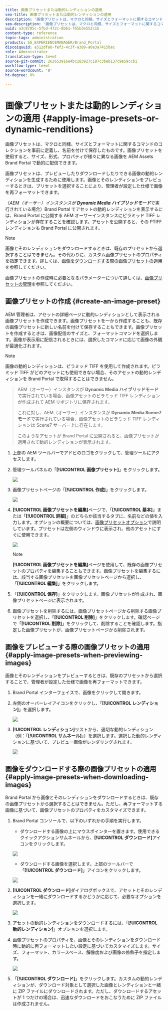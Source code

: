 ```yaml
---
title: 画像プリセットまたは動的レンディションの適用
seo-title: 画像プリセットまたは動的レンディションの適用
description: '画像プリセットは、マクロと同様、サイズとフォーマットに関するコマンドのコレクションを事前に定義し、名前を付けて保存したものです。画像プリセットを使用すると、サイズ、形式、プロパティが様々に異なる画像を AEM Assets Brand Portal で動的に配信できます。 '
seo-description: '画像プリセットは、マクロと同様、サイズとフォーマットに関するコマンドのコレクションを事前に定義し、名前を付けて保存したものです。画像プリセットを使用すると、サイズ、形式、プロパティが様々に異なる画像を AEM Assets Brand Portal で動的に配信できます。 '
uuid: a3c8705c-5fbd-472c-8b61-f65b3e552c1b
content-type: reference
topic-tags: administration
products: SG_EXPERIENCEMANAGER/Brand_Portal
discoiquuid: a512dfa0-fef3-4c3f-a389-a0a3a7415bac
role: Administrator
translation-type: tm+mt
source-git-commit: 263653916e4bc183827c197c3beb137c9e59ccb1
workflow-type: tm+mt
source-wordcount: '0'
ht-degree: 0%

---
```



# 画像プリセットまたは動的レンディションの適用 {#apply-image-presets-or-dynamic-renditions}

画像プリセットは、マクロと同様、サイズとフォーマットに関するコマンドのコレクションを事前に定義し、名前を付けて保存したものです。画像プリセットを使用すると、サイズ、形式、プロパティが様々に異なる画像を AEM Assets Brand Portal で動的に配信できます。

画像プリセットは、プレビューしたりダウンロードしたりできる画像の動的レンディションを生成するために使用します。画像とそのレンディションをプレビューするときは、プリセットを選択することにより、管理者が設定した仕様で画像を再フォーマットできます。

（*AEM（オーサー）インスタンスが **Dynamic Media ハイブリッドモード***で実行されている場合）Brand Portal でアセットの動的レンディションを表示するには、Brand Portal に公開する AEM オーサーインスタンスにピラミッド TIFF レンディションが存在することを確認します。アセットを公開すると、その PTIFF レンディションも Brand Portal に公開されます。

>[!NOTE]
>
>画像とそのレンディションをダウンロードするときは、既存のプリセットから選択することはできません。その代わりに、カスタム画像プリセットのプロパティを指定できます。詳しくは、[画像をダウンロードする際の画像プリセットの適用](../using/brand-portal-image-presets.md#main-pars-text-1403412644)を参照してください。


画像プリセットの作成時に必要となるパラメーターについて詳しくは、[画像プリセットの管理](https://docs.adobe.com/docs/en/AEM/6-0/administer/integration/dynamic-media/image-presets.html)を参照してください。

## 画像プリセットの作成 {#create-an-image-preset}

AEM 管理者は、アセットの詳細ページに動的レンディションとして表示される画像プリセットを作成できます。画像プリセットを一から作成することも、既存の画像プリセットに新しい名前を付けて保存することもできます。画像プリセットを作成するときは、画像配信のサイズと、フォーマットコマンドを選択します。画像が表示用に配信されるときには、選択したコマンドに応じて画像の外観が最適化されます。

>[!NOTE]
>
>画像の動的レンディションは、ピラミッド TIFF を使用して作成されます。ピラミッド TIFF がどのアセットにも使用できない場合、そのアセットの動的レンディションを Brand Portal で取得することはできません。

>
>AEM（オーサー）インスタンスが **Dynamic Media ハイブリッドモード**&#x200B;で実行されている場合、画像アセットのピラミッド TIFF レンディションが作成されて AEM リポジトリに保存されます。
>
>これに対し、AEM（オーサー）インスタンスが **Dynamic Media Scene7 モード**&#x200B;で実行されている場合、画像アセットのピラミッド TIFF レンディションは Scene7 サーバー上に存在します。
>
>このようなアセットが Brand Portal に公開されると、画像プリセットが適用されて動的レンディションが表示されます。


1. 上部の AEM ツールバーでアドビのロゴをクリックして、管理ツールにアクセスします。

1. 管理ツールパネルの「**[!UICONTROL 画像プリセット]**」をクリックします。

   ![](assets/admin-tools-panel-4.png)

1. 画像プリセットページの「**[!UICONTROL 作成]**」をクリックします。

   ![](assets/image_preset_homepage.png)

1. **[!UICONTROL 画像プリセットを編集]**&#x200B;ページで、「**[!UICONTROL 基本]**」または「**[!UICONTROL 詳細]**」のどちらか該当するタブに、名前などの値を入力します。オプションの概要については、[画像プリセットオプション](https://docs.adobe.com/docs/en/AEM/6-0/administer/integration/dynamic-media/image-presets.html#Image%20preset%20options)で説明しています。プリセットは左側のウィンドウに表示され、他のアセットにすぐに使用できます。

   ![](assets/image_preset_create.png)

   >[!NOTE]
   >
   >**[!UICONTROL 画像プリセットを編集]**&#x200B;ページを使用して、既存の画像プリセットのプロパティを編集することもできます。画像プリセットを編集するには、該当する画像プリセットを画像プリセットページから選択し、「**[!UICONTROL 編集]**」をクリックします。

1. 「**[!UICONTROL 保存]**」をクリックします。画像プリセットが作成され、画像プリセットページに表示されます。
1. 画像プリセットを削除するには、画像プリセットページから削除する画像プリセットを選択し、「**[!UICONTROL 削除]**」をクリックします。確認ページで「**[!UICONTROL 削除]**」をクリックして、削除することを確認します。指定した画像プリセットが、画像プリセットページから削除されます。

## 画像をプレビューする際の画像プリセットの適用   {#apply-image-presets-when-previewing-images}

画像とそのレンディションをプレビューするときは、既存のプリセットから選択することで、管理者が設定した仕様で画像を再フォーマットできます。

1. Brand Portal インターフェイスで、画像をクリックして開きます。
1. 左側のオーバーレイアイコンをクリックし、「**[!UICONTROL レンディション]**」を選択します。

   ![](assets/image-preset-previewrenditions.png)

1. **[!UICONTROL レンディション]**&#x200B;リストから、適切な動的レンディション（例：「**[!UICONTROL サムネール]**」）を選択します。選択した動的レンディションに基づいて、プレビュー画像がレンダリングされます。

   ![](assets/image-preset-previewrenditionthumbnail.png)

## 画像をダウンロードする際の画像プリセットの適用  {#apply-image-presets-when-downloading-images}

Brand Portal から画像とそのレンディションをダウンロードするときは、既存の画像プリセットから選択することはできません。ただし、再フォーマットする画像に基づいて、画像プリセットのプロパティをカスタマイズできます。

1. Brand Portal コンソールで、以下のいずれかの手順を実行します。

   * ダウンロードする画像の上にマウスポインターを置きます。使用できるクイックアクションサムネールから、**[!UICONTROL ダウンロード]**&#x200B;アイコンをクリックします。

   ![](assets/downloadsingleasset.png)

   * ダウンロードする画像を選択します。上部のツールバーで「**[!UICONTROL ダウンロード]**」アイコンをクリックします。

   ![](assets/downloadassets.png)

1. **[!UICONTROL ダウンロード]**&#x200B;ダイアログボックスで、アセットとそのレンディションを一緒にダウンロードするかどうかに応じて、必要なオプションを選択します。

   ![](assets/donload-assets-dialog.png)

1. アセットの動的レンディションをダウンロードするには、「**[!UICONTROL 動的レンディション]**」オプションを選択します。
1. 画像プリセットのプロパティを、画像とそのレンディションをダウンロード時に動的に再フォーマットしたい設定に基づいてカスタマイズします。サイズ、フォーマット、カラースペース、解像度および画像の修飾子を指定します。

   ![](assets/dynamicrenditions.png)

1. 「**[!UICONTROL ダウンロード]**」をクリックします。カスタムの動的レンディションが、ダウンロード対象として選択した画像とレンディションと一緒に ZIP ファイルにダウンロードされます。ただし、ダウンロードするアセットが 1 つだけの場合は、迅速なダウンロードをおこなうために ZIP ファイルは作成されません。
